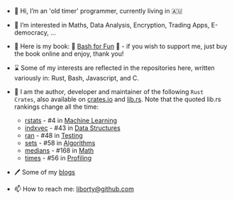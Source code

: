 - 👋 Hi, I’m an 'old timer' programmer, currently living in 🇦🇺
- 👀 I’m interested in Maths, Data Analysis, Encryption, Trading Apps, E-democracy, ... 
- :book: Here is my book: 🔖 [Bash for Fun](https://leanpub.com/bashforfun) :bookmark: - if you wish to support me, just buy the book online and enjoy, thank you!
- ⌛ Some of my interests are reflected in the repositories here, written variously in: Rust, Bash, Javascript, and C.
- 💞️ I am the author, developer and maintainer of the following `Rust Crates`, also available on [crates.io](https://crates.io) and [lib.rs](https://lib.rs).
 Note that the quoted lib.rs rankings change all the time:
  * [rstats](https://lib.rs/crates/rstats) - #4 in [Machine Learning](https://lib.rs/science/ml)
  * [indxvec](https://lib.rs/crates/indxvec) - #43 in [Data Structures](https://lib.rs/data-structures)
  * [ran](https://lib.rs/crates/ran) - #48 in [Testing](https://lib.rs/development-tools/testing)
  * [sets](https://lib.rs/crates/sets) - #58 in [Algorithms](https://lib.rs/algorithms)
  * [medians](https://lib.rs/crates/medians) - #168 in [Math](https://lib.rs/math)
  * [times](https://lib.rs/crates/times) - #56 in [Profiling](https://lib.rs/development-tools/profiling)
 
- 🖊️ Some of my [blogs](https:oldmill.cz)
- 📫 How to reach me: liborty@github.com

